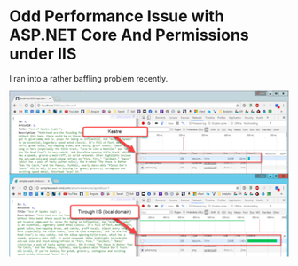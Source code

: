 # Odd Performance Issue with ASP.NET Core And Permissions under IIS

I ran into a rather baffling problem recently.

![](PerformanceDifferenceIisKestrel.png)


<!-- Post Configuration -->
<!--
```xml
<blogpost>
<title>Odd Performance Issue with ASP.NET Core And Permissions under IIS</title>
<abstract>

</abstract>
<categories>

</categories>
<isDraft>False</isDraft>
<featuredImage></featuredImage>
<keywords>

</keywords>
<weblogs>
<postid></postid>
<weblog>
Web Connection Weblog
</weblog>
</weblogs>
</blogpost>
```
-->
<!-- End Post Configuration -->
